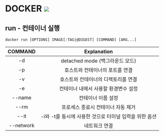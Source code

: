# DOCKER <img src="https://img.shields.io/badge/Docker-3766AB?style=flat-square&logo=docker&logoColor=white"/></a>



## run - 컨테이너 실행

```
docker run [OPTIONS] IMAGE[:TAG|@DIGEST] [COMMAND] [ARG...]
```

|COMMAND| Explanation |
|:---:|:---:|
|-d|detached mode (백그라운드 모드)|
|-p|호스트와 컨테이너의 포트를 연결|
|-v|호스트와 컨테이너의 디렉토리를 연결|
|-e|컨테이너 내에서 사용할 환경변수 설정|
|--name|컨테이너 이름 설정|
|--rm|프로세스 종료시 컨테이너 자동 제거|
|--it|-i와 -t를 동시에 사용한 것으로 터미널 입력을 위한 옵션|
|--network|네트워크 연결|

